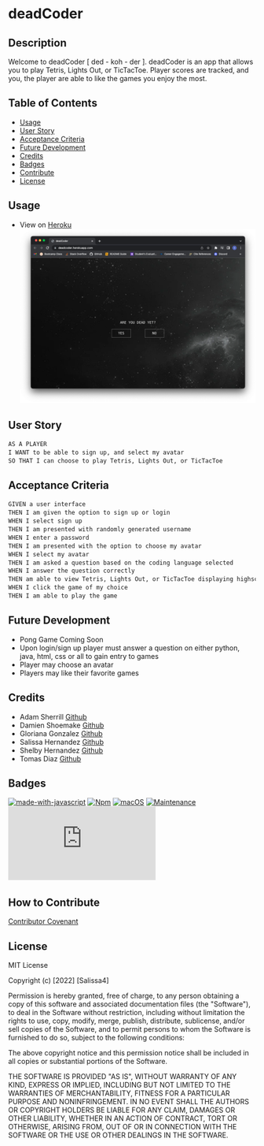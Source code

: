 # deadCoder
 
## Description

Welcome to deadCoder [ ded - koh - der ]. deadCoder is an app that allows you to play Tetris, Lights Out, or TicTacToe. Player scores are tracked, and you, the player are able to like the games you enjoy the most. 

## Table of Contents
- [Usage](#usage)
- [User Story](#user-story)
- [Acceptance Criteria](#acceptance-criteria)
- [Future Development](#future-development)
- [Credits](#credits)
- [Badges](#badges)
- [Contribute](#how-to-contribute)
- [License](#license)

## Usage

- View on [Heroku](https://deadcoder-db1047388a9e.herokuapp.com/)
![deadCoder](/client/src/assets/Demo/demo.png)  

## User Story

```md
AS A PLAYER
I WANT to be able to sign up, and select my avatar
SO THAT I can choose to play Tetris, Lights Out, or TicTacToe
```
## Acceptance Criteria

```md
GIVEN a user interface
THEN I am given the option to sign up or login
WHEN I select sign up
THEN I am presented with randomly generated username
WHEN I enter a password
THEN I am presented with the option to choose my avatar
WHEN I select my avatar
THEN I am asked a question based on the coding language selected
WHEN I answer the question correctly
THEN am able to view Tetris, Lights Out, or TicTacToe displaying highscores and likes
WHEN I click the game of my choice
THEN I am able to play the game
```

## Future Development

- Pong Game Coming Soon
- Upon login/sign up player must answer a question on either python, java, html, css or all to gain entry to games
- Player may choose an avatar
- Players may like their favorite games


## Credits 

- Adam Sherrill [Github](https://github.com/ajsherrill2)
- Damien Shoemake [Github](https://github.com/Damien-Shoemake)
- Gloriana Gonzalez [Github](https://github.com/ggggglo)
- Salissa Hernandez [Github](https://github.com/Salissa4)
- Shelby Hernandez [Github](https://github.com/Shernandez927)
- Tomas Diaz [Github](https://github.com/tomasdiaz83)

## Badges

[![made-with-javascript](https://img.shields.io/badge/Made%20with-JavaScript-1f425f.svg)](https://www.javascript.com)
[![Npm](https://badgen.net/badge/icon/npm?icon=npm&label)](https://https://npmjs.com/)
[![macOS](https://svgshare.com/i/ZjP.svg)](https://svgshare.com/i/ZjP.svg)
[![Maintenance](https://img.shields.io/badge/Maintained%3F-no-red.svg)](https://bitbucket.org/lbesson/ansi-colors)
[![GitHub license](https://badgen.net/github/license/Naereen/Strapdown.js)](https://github.com/Naereen/StrapDown.js/blob/master/LICENSE)

## How to Contribute

[Contributor Covenant](https://www.contributor-covenant.org/) 

## License

MIT License

Copyright (c) [2022] [Salissa4]

Permission is hereby granted, free of charge, to any person obtaining a copy
of this software and associated documentation files (the "Software"), to deal
in the Software without restriction, including without limitation the rights
to use, copy, modify, merge, publish, distribute, sublicense, and/or sell
copies of the Software, and to permit persons to whom the Software is
furnished to do so, subject to the following conditions:

The above copyright notice and this permission notice shall be included in all
copies or substantial portions of the Software.

THE SOFTWARE IS PROVIDED "AS IS", WITHOUT WARRANTY OF ANY KIND, EXPRESS OR
IMPLIED, INCLUDING BUT NOT LIMITED TO THE WARRANTIES OF MERCHANTABILITY,
FITNESS FOR A PARTICULAR PURPOSE AND NONINFRINGEMENT. IN NO EVENT SHALL THE
AUTHORS OR COPYRIGHT HOLDERS BE LIABLE FOR ANY CLAIM, DAMAGES OR OTHER
LIABILITY, WHETHER IN AN ACTION OF CONTRACT, TORT OR OTHERWISE, ARISING FROM,
OUT OF OR IN CONNECTION WITH THE SOFTWARE OR THE USE OR OTHER DEALINGS IN THE
SOFTWARE.


